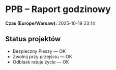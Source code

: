 # PPB – Raport godzinowy
**Czas (Europe/Warsaw):** 2025-10-19 23:14

## Status projektów
- Bezpieczny Pieszy — OK
- Zwolnij przy przejściu — OK
- Odblask ratuje życie — OK

